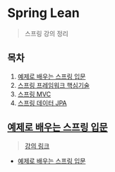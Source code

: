 # Spring Lean

> 스프링 강의 정리

## 목차

1. [예제로 배우는 스프링 입문](#예제로-배우는-스프링-입문)
2. [스프링 프레임워크 핵심기술]()
3. [스프링 MVC]()
4. [스프링 데이터 JPA]()

## [예제로 배우는 스프링 입문](./SpringByExample)

> [강의 링크](https://www.inflearn.com/course/spring_revised_edition/dashboard)

- [예제로 배우는 스프링 입문](./SpringByExample/README.md)

